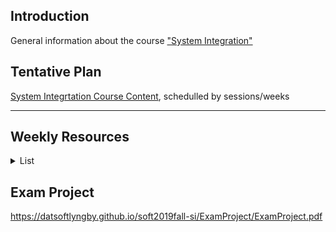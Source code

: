 ## Introduction
General information about the course ["System Integration"](https://datsoftlyngby.github.io/soft2019fall/SI/course-info.html)

## Tentative Plan
[System Integrtation Course Content](https://datsoftlyngby.github.io/soft2019fall/SI/tentative-plan.html), schedulled by sessions/weeks

---
## Weekly Resources
<details><summary>List</summary>  	


</details>   

## Exam Project
https://datsoftlyngby.github.io/soft2019fall-si/ExamProject/ExamProject.pdf
